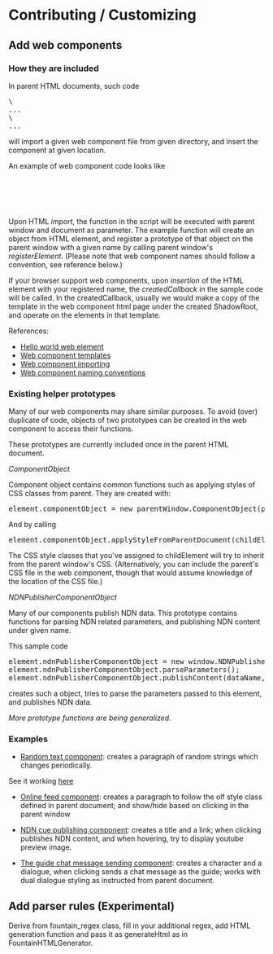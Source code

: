 # Contributing / Customizing

## Add web components

### How they are included

In parent HTML documents, such code

<pre>
\<link rel="import" href="components/example.html"\> 
...
\<com-example param1=val1></com-example\>
...
</pre>

will import a given web component file from given directory, and insert the component at given location.

An example of web component code looks like

<pre>
<template>
    <p></p>
</template>

<script>
    (function(window, document, undefined) {
        var MyElementProto = Object.create(HTMLElement.prototype);
        MyElementProto.str = "";
        
        MyElementProto.createdCallback = function() {
            ...
        };
        
        window.MyElement = document.registerElement('com-example', {
            prototype: MyElementProto
        });
    })(window, document);
</script>
</pre>

Upon HTML _import_, the function in the script will be executed with parent window and document as parameter. The example function will create an object from HTML element, and register a prototype of that object on the parent window with a given name by calling parent window's _registerElement_. (Please note that web component names should follow a convention, see reference below.)

If your browser support web components, upon _insertion_ of the HTML element with your registered name, the _createdCallback_ in the sample code will be called. In the createdCallback, usually we would make a copy of the template in the web component html page under the created ShadowRoot, and operate on the elements in that template.

References:

* [Hello world web element](https://github.com/webcomponents/hello-world-element/blob/master/src/hello-world.html)
* [Web component templates](http://webcomponents.org/articles/introduction-to-template-element/)
* [Web component importing](http://www.html5rocks.com/en/tutorials/webcomponents/imports/)
* [Web component naming conventions](http://webcomponents.org/articles/how-should-i-name-my-element/)

### Existing helper prototypes

Many of our web components may share similar purposes. To avoid (over) duplicate of code, objects of two prototypes can be created in the web component to access their functions.

These prototypes are currently included once in the parent HTML document.

*ComponentObject*

Component object contains common functions such as applying styles of CSS classes from parent. They are created with:

<pre>
element.componentObject = new parentWindow.ComponentObject(parentWindow, window);
</pre>

And by calling

<pre>
element.componentObject.applyStyleFromParentDocument(childElement);
</pre>

The CSS style classes that you've assigned to childElement will try to inherit from the parent window's CSS. (Alternatively, you can include the parent's CSS file in the web component, though that would assume knowledge of the location of the CSS file.)

*NDNPublisherComponentObject*

Many of our components publish NDN data. This prototype contains functions for parsing NDN related parameters, and publishing NDN content under given name.

This sample code

<pre>
element.ndnPublisherComponentObject = new window.NDNPublisherComponentObject(this, window);
element.ndnPublisherComponentObject.parseParameters();
element.ndnPublisherComponentObject.publishContent(dataName, content, false);
</pre>

creates such a object, tries to parse the parameters passed to this element, and publishes NDN data.

_More prototype functions are being generalized._

### Examples

* [Random text component](https://github.com/remap/fountainhead/blob/master/html-test/components/random-text.html): creates a paragraph of random strings which changes periodically.

See it working [here](http://the-archive.la/script/fountainhead/html-test/test-component.html)

* [Online feed component](https://github.com/remap/fountainhead/blob/master/html-test/components/olf.html): creates a paragraph to follow the olf style class defined in parent document; and show/hide based on clicking in the parent window

* [NDN cue publishing component](https://github.com/remap/fountainhead/blob/master/html-test/components/cue-publisher.html): creates a title and a link; when clicking publishes NDN content, and when hovering, try to display youtube preview image.

* [The guide chat message sending component](https://github.com/remap/fountainhead/blob/master/html-test/components/chat-control-guide.html): creates a character and a dialogue, when clicking sends a chat message as the guide; works with dual dialogue styling as instructed from parent document.

## Add parser rules (Experimental)

Derive from fountain_regex class, fill in your additional regex, add HTML generation function and pass it as generateHtml as in FountainHTMLGenerator.